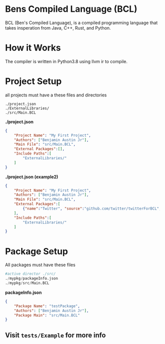 # Bens Compiled Language (BCL)

BCL (Ben's Compiled Language), is a compiled programming language that takes insperation from Java, C++, Rust, and Python.



# How it Works

The compiler is written in Python3.8 using llvm ir to compile.

# Project Setup
all projects must have a these files and directories
```
./project.json
./ExternalLibraries/
./src/Main.BCL
```

**./project.json**
```json
{
    "Project Name": "My First Project",
    "Authors": ["Benjamin Austin Jr"],
    "Main File": "src/Main.BCL",
    "External Packages":[],
    "Include Paths":[
        "ExternalLibraries/"
    ]
}
```

**./project.json (example2)**
```json
{
    "Project Name": "My First Project",
    "Authors": ["Benjamin Austin Jr"],
    "Main File": "src/Main.BCL",
    "External Packages":[
        {"name":"Twitter", "source":"github.com/twitter/twitterForBCL", "branch":"master"}
    ],
    "Include Paths":[
        "ExternalLibraries/"
    ]
}
```

# Package Setup
All packages must have these files
```python
#active director ./src/
./mypkg/packageInfo.json
./mypkg/src/Main.BCL
```

**packageInfo.json**
```json
{
    "Package Name": "testPackage",
    "Authors": ["Benjamin Austin Jr"],
    "Package Main": "src/Main.BCL"
}
```


## Visit `tests/Example` for more info